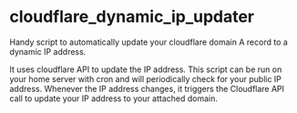 # cloudflare_dynamic_ip_updater
Handy script to automatically update your cloudflare domain A record to a dynamic IP address.   
  
It uses cloudflare API to update the IP address. This script can be run on your home server with cron and will periodically check for your public IP address. Whenever the IP address changes, it triggers the Cloudflare API call to update your IP address to your attached domain.
